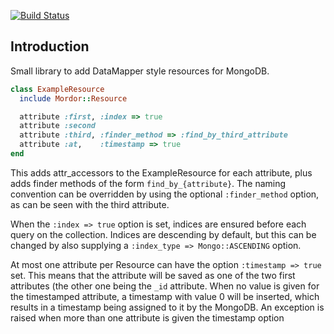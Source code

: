 [![Build Status](https://secure.travis-ci.org/jwkoelewijn/mordor.png?branch=master)](http://travis-ci.org/jwkoelewijn/mordor)

## Introduction
Small library to add DataMapper style resources for MongoDB.

```ruby
class ExampleResource
  include Mordor::Resource

  attribute :first, :index => true
  attribute :second
  attribute :third, :finder_method => :find_by_third_attribute
  attribute :at,    :timestamp => true
end
```

This adds attr_accessors to the ExampleResource for each attribute, plus adds finder methods of the form 
`find_by_{attribute}`. The naming convention can be overridden by using the optional `:finder_method` option,
as can be seen with the third attribute.

When the `:index => true` option is set, indices are ensured before each query on 
the collection. Indices are descending by default, but this can be changed by also supplying a `:index_type => Mongo::ASCENDING` option.

At most one attribute per Resource can have the option `:timestamp => true` set. This means that the attribute will be saved as one of the two first 
attributes (the other one being the `_id` attribute. When no value is given for the timestamped attribute, a timestamp with value 0 will be inserted,
which results in a timestamp being assigned to it by the MongoDB.
An exception is raised when more than one attribute is given the timestamp option
